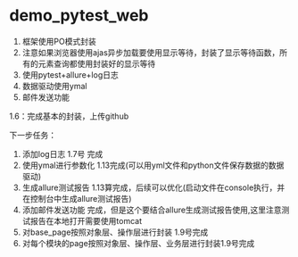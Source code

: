 # demo_pytest_web
1. 框架使用PO模式封装
2. 注意如果浏览器使用ajas异步加载要使用显示等待，封装了显示等待函数，所有的元素查询都使用封装好的显示等待
3. 使用pytest+allure+log日志
4. 数据驱动使用ymal
5. 邮件发送功能



1.6：完成基本的封装，上传github

下一步任务：
   1. 添加log日志           1.7号 完成
   2. 使用ymal进行参数化    1.13完成(可以用yml文件和python文件保存数据的数据驱动)
   3. 生成allure测试报告    1.13算完成，后续可以优化(启动文件在console执行，并在控制台中生成allure测试报告)
   4. 添加邮件发送功能      完成，但是这个要结合allure生成测试报告使用,这里注意测试报告在本地打开需要使用tomcat
   5. 对base_page按照对象层、操作层进行封装   1.9号完成
   6. 对每个模块的page按照对象层、操作层、业务层进行封装1.9号完成
